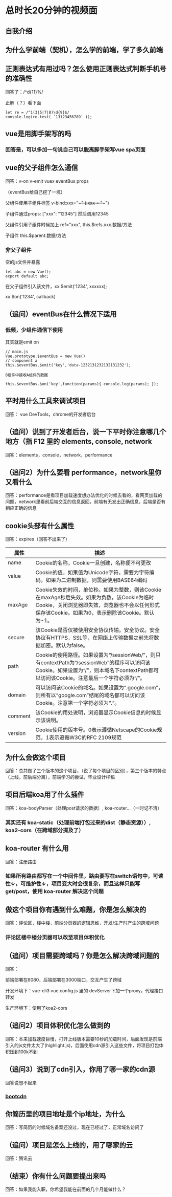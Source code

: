 # 总时长20分钟的视频面

## 自我介绍

## 为什么学前端（契机），怎么学的前端，学了多久前端

## 正则表达式有用过吗？怎么使用正则表达式判断手机号的准确性

回答了：/^d{11}%/

正解（？）看下面

``` JS
let re = /^1(3|5|7|8)\d{9}$/
console.log(re.test( `13123456789` ));
```

## vue是用脚手架写的吗

### 回答是，可以多加一句说自己可以脱离脚手架写vue spa页面

## vue的父子组件怎么通信

回答：v-on v-emit vuex eventBus props

（eventBus给自己挖了一坑）

父组件使用子组件标签 v-bind:xxx="~~~"  (:xxx = "~~~")

子组件通过props: ["xxx": "12345"] 然后调用12345

父组件引用子组件时候加上 ref="xxx", this.$refs.xxx.数据/方法

子组件 this.$parent.数据/方法

### 非父子组件

空的js文件并暴露

``` JS
let abc = new Vue();
export default abc;
```

在父子组件引入该文件，xx.$emit('1234', xxxxxx);

xx.$on('1234', callback)

## （追问）eventBus在什么情况下适用

### 低频，少组件通信下使用

其实就是emit on

``` JS
// main.js
Vue.prototype.$eventBus = new Vue()
// component a
this.$eventBus.$emit('key','data-1232131232132131232');

B组件中接收A组件的数据

this.$eventBus.$on('key',function(params){ console.log(params); });
```

## 平时用什么工具来调试项目

回答： vue DevTools，chrome的开发者后台

## （追问）说到了开发者后台，说一下平时你注意哪几个地方（指 F12 里的 elements, console, network

回答：elements，console，network，performance

## （追问2）为什么要看 performance，network里你又看什么

回答：performance是看项目加载速度想办法优化的时候去看的，看网页加载的问题，network里看前后端交互的信息返回，前端有无发出正确信息，后端是否有相应正确的信息

## cookie头部有什么属性

回答：expires（回答不出来了）

|属性|描述|
|-----|-----|
|name|Cookie的名称，Cookie一旦创建，名称便不可更改|
|value|Cookie的值，如果值为Unicode字符，需要为字符编码。如果为二进制数据，则需要使用BASE64编码|
|maxAge|Cookie失效的时间，单位秒。如果为整数，则该Cookie在maxAge秒后失效。如果为负数，该Cookie为临时Cookie，关闭浏览器即失效，浏览器也不会以任何形式保存该Cookie。如果为0，表示删除该Cookie。默认为-1。|
|secure|该Cookie是否仅被使用安全协议传输。安全协议。安全协议有HTTPS，SSL等，在网络上传输数据之前先将数据加密。默认为false。|
|path|Cookie的使用路径。如果设置为“/sessionWeb/”，则只有contextPath为“/sessionWeb”的程序可以访问该Cookie。如果设置为“/”，则本域名下contextPath都可以访问该Cookie。注意最后一个字符必须为“/”。|
|domain|可以访问该Cookie的域名。如果设置为“.google.com”，则所有以“google.com”结尾的域名都可以访问该Cookie。注意第一个字符必须为“.”。|
|comment|该Cookie的用处说明，浏览器显示Cookie信息的时候显示该说明。|
|version|Cookie使用的版本号。0表示遵循Netscape的Cookie规范，1表示遵循W3C的RFC 2109规范|

## 为什么会做这个项目

回答：总共做了三个版本的这个项目，（说了每个项目的区别），第三个版本的特点（上线，前后端分离），前端学习的尝试，毕业设计样稿

## 项目后端koa用了什么插件

回答：koa-bodyParser（处理post请求的数据）, koa-router...（一时记不清）

### 其实还有 koa-static（处理前端打包过来的dist（静态资源））, koa2-cors（在跨域部分提及了）

## koa-router 有什么用

回答：注册路由

### 如果所有路由都写在一个中间件里，路由要写在switch语句中，可读性↓，可维护性↓，项目变大时会很复杂，而且这样只能写 get/post，使用 koa-router 解决这个问题

## 做这个项目你有遇到什么难题，你是怎么解决的

回答：评论区，楼中楼，前端分页器的逻辑思维，开发/生产时产生的跨域问题

### 评论区楼中楼分页器可以改至项目体积优化

## （追问）项目需要跨域吗？你是怎么解决跨域问题的

回答：

前端部署在8080，后端部署在3000端口，交互产生了跨域

开发环境下：vue-cli3 vue.config.js 里的 devServer下加一个proxy，代理接口转发

生产环境下：使用了koa2-cors

## （追问2）项目体积优化怎么做到的

回答：本来加载速度巨慢，打开上线版本需要10秒的加载时间，后面发现是前端引入的js文件太大了(highlight.js)，后面使用cdn源引入这些文件，将项目打包体积压到100k不到

## （追问3）说到了cdn引入，你用了哪一家的cdn源

回答说想不起来

### [bootcdn](https://www.bootcdn.cn/)

## 你简历里的项目地址是个ip地址，为什么

回答：写简历的时候域名备案还没过，现在已经过了，正常域名访问了

## （追问）项目是怎么上线的，用了哪家的云

回答：腾讯云

## （结束）你有什么问题要提出来吗

回答：如果我能入职，你希望我能在前面的几个月能做什么？

